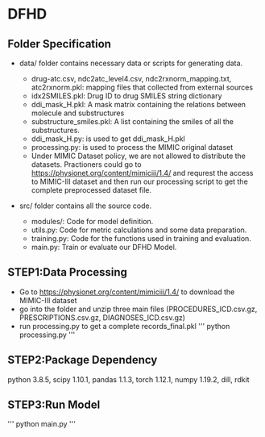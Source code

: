 # DFHD
## Folder Specification
- data/ folder contains necessary data or scripts for generating data.
  - drug-atc.csv, ndc2atc_level4.csv, ndc2rxnorm_mapping.txt, atc2rxnorm.pkl: mapping files that collected from external sources
  - idx2SMILES.pkl: Drug ID to drug SMILES string dictionary
  - ddi_mask_H.pkl: A mask matrix containing the relations between molecule and substructures
  - substructure_smiles.pkl: A list containing the smiles of all the substructures.
  - ddi_mask_H.py: is used to get ddi_mask_H.pkl
  - processing.py: is used to process the MIMIC original dataset
  - Under MIMIC Dataset policy, we are not allowed to distribute the datasets. Practioners could go to https://physionet.org/content/mimiciii/1.4/ and requrest the access to MIMIC-III dataset and then run our processing script to get the complete preprocessed dataset file.

- src/ folder contains all the source code.
  - modules/: Code for model definition.
  - utils.py: Code for metric calculations and some data preparation.
  - training.py: Code for the functions used in training and evaluation.
  - main.py: Train or evaluate our DFHD Model.

## STEP1:Data Processing
  - Go to https://physionet.org/content/mimiciii/1.4/ to download the MIMIC-III dataset
  - go into the folder and unzip three main files (PROCEDURES_ICD.csv.gz, PRESCRIPTIONS.csv.gz, DIAGNOSES_ICD.csv.gz)
  - run processing.py to get a complete records_final.pkl
  '''
  python processing.py
  '''

## STEP2:Package Dependency
  python 3.8.5, scipy 1.10.1, pandas 1.1.3, torch 1.12.1, numpy 1.19.2, dill, rdkit 

## STEP3:Run Model
  '''
  python main.py 
  '''
